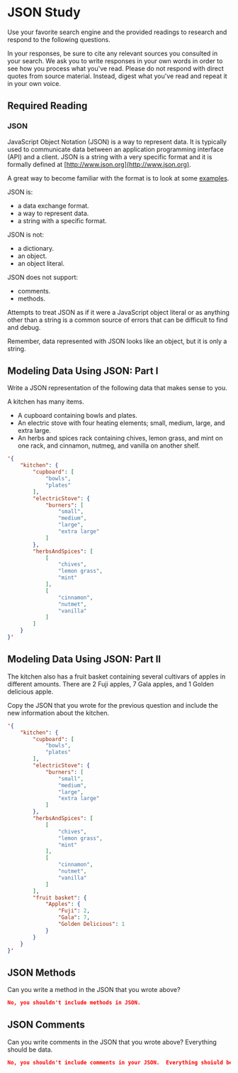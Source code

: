 # JSON Study

Use your favorite search engine and the provided readings to research and
respond to the following questions.

In your responses, be sure to cite any relevant sources you consulted in your
search. We ask you to write responses in your own words in order to see how you
process what you've read. Please do not respond with direct quotes from source
material. Instead, digest what you've read and repeat it in your own voice.

## Required Reading

### JSON

JavaScript Object Notation (JSON) is a way to represent data. It is typically used to communicate data
between an application programming interface (API) and a client. JSON is a string with a very specific format and it is formally defined at [http://www.json.org](http://www.json.org).

A great way to become familiar with the format is to look at some [examples](http://www.json.org/example.html).

JSON is:
-   a data exchange format.
-   a way to represent data.
-   a string with a specific format.

JSON is not:
-   a dictionary.
-   an object.
-   an object literal.

JSON does not support:
-   comments.
-   methods.

Attempts to treat JSON as if it were a JavaScript object literal or as anything
other than a string is a common source of errors that can be difficult to find
and debug.

Remember, data represented with JSON looks like an object, but it is only a
string.

## Modeling Data Using JSON: Part I

Write a JSON representation of the following data that makes sense to you.

A kitchen has many items.
-   A cupboard containing bowls and plates.
-   An electric stove with four heating elements; small, medium, large, and
    extra large.
-   An herbs and spices rack containing chives, lemon grass, and mint on one
    rack, and cinnamon, nutmeg, and vanilla on another shelf.

```json
'{
	"kitchen": {
		"cupboard": [
			"bowls",
			"plates"
		],
		"electricStove": {
			"burners": [
				"small",
				"medium",
				"large",
				"extra large"
			]
		},
		"herbsAndSpices": [
			[
				"chives",
				"lemon grass",
				"mint"
			],
			[
				"cinnamon",
				"nutmet",
				"vanilla"
			]
		]
	}
}'
```

## Modeling Data Using JSON: Part II

The kitchen also has a fruit basket containing several cultivars of apples in
different amounts. There are 2 Fuji apples, 7 Gala apples, and 1 Golden
delicious apple.

Copy the JSON that you wrote for the previous question and include the new information about the kitchen.

```json
'{
	"kitchen": {
		"cupboard": [
			"bowls",
			"plates"
		],
		"electricStove": {
			"burners": [
				"small",
				"medium",
				"large",
				"extra large"
			]
		},
		"herbsAndSpices": [
			[
				"chives",
				"lemon grass",
				"mint"
			],
			[
				"cinnamon",
				"nutmet",
				"vanilla"
			]
		],
		"fruit basket": {
			"Apples": {
				"Fuji": 2,
				"Gala": 7,
				"Golden Delicious": 1
			}
		}
	}
}'
```

## JSON Methods

Can you write a method in the JSON that you wrote above?

```json
No, you shouldn't include methods in JSON.
```

## JSON Comments

Can you write comments in the JSON that you wrote above?  Everything should be data.

```json
No, you shouldn't include comments in your JSON.  Everything shoiuld be data.
```
